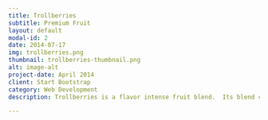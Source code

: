 ```yaml
---
title: Trollberries
subtitle: Premium Fruit
layout: default
modal-id: 2
date: 2014-07-17
img: trollberries.png
thumbnail: trollberries-thumbnail.png
alt: image-alt
project-date: April 2014
client: Start Bootstrap
category: Web Development
description: Trollberries is a flavor intense fruit blend.  Its blend creates an amazing fruit flavor that is not overly sweet.  A great choice for the fruit lovers without being too sweet.

---
```

